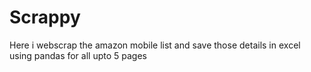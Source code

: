 # Scrappy
Here i webscrap the amazon mobile list and save those details in excel using pandas for all upto 5 pages
